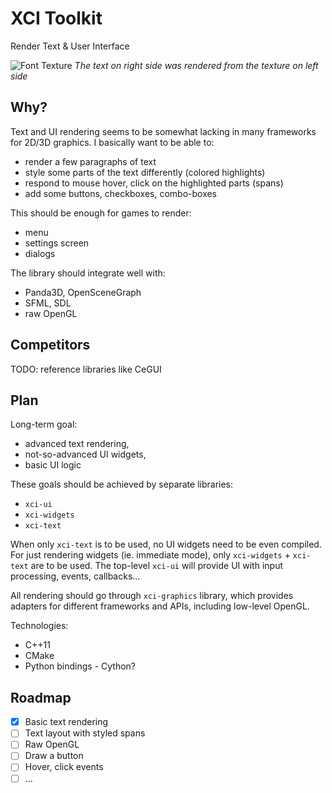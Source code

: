 XCI Toolkit
===========
Render Text & User Interface

![Font Texture](http://xci.cz/toolkit/img/xci-text.png)
*The text on right side was rendered from the texture on left side*


Why?
----

Text and UI rendering seems to be somewhat lacking in many frameworks
for 2D/3D graphics. I basically want to be able to:

- render a few paragraphs of text
- style some parts of the text differently (colored highlights)
- respond to mouse hover, click on the highlighted parts (spans)
- add some buttons, checkboxes, combo-boxes

This should be enough for games to render:

- menu
- settings screen
- dialogs

The library should integrate well with:

- Panda3D, OpenSceneGraph
- SFML, SDL
- raw OpenGL


Competitors
-----------

TODO: reference libraries like CeGUI


Plan
----

Long-term goal:

- advanced text rendering,
- not-so-advanced UI widgets,
- basic UI logic

These goals should be achieved by separate libraries:

- `xci-ui`
- `xci-widgets`
- `xci-text`

When only `xci-text` is to be used, no UI widgets need to be even compiled.
For just rendering widgets (ie. immediate mode), only `xci-widgets` + `xci-text`
are to be used. The top-level `xci-ui` will provide UI with input processing,
events, callbacks...

All rendering should go through `xci-graphics` library, which provides
adapters for different frameworks and APIs, including low-level OpenGL.

Technologies:

- C++11
- CMake
- Python bindings - Cython?


Roadmap
-------

- [x] Basic text rendering
- [ ] Text layout with styled spans
- [ ] Raw OpenGL
- [ ] Draw a button
- [ ] Hover, click events
- [ ] ...
